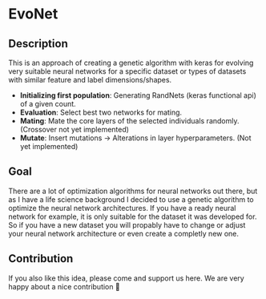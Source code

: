 # EvoNet
## Description 
This is an approach of creating a genetic algorithm with keras for evolving very suitable neural networks for a specific dataset or types of datasets with similar feature and label dimensions/shapes.
<br/>
* __Initializing first population__: Generating RandNets (keras functional api) of a given count.
* __Evaluation__: Select best two networks for mating.
* __Mating__: Mate the core layers of the selected individuals randomly. (Crossover not yet implemented)
* __Mutate__: Insert mutations -> Alterations in layer hyperparameters. (Not yet implemented)

## Goal
There are a lot of optimization algorithms for neural networks out there, but as I have a life science background I decided to use a genetic algorithm to optimize the neural network architectures. If you have a ready neural network for example, it is only suitable for the dataset it was developed for. So if you have a new dataset you will propably have to change or adjust your neural network architecture or even create a completly new one.

## Contribution
If you also like this idea, please come and support us here. We are very happy about a nice contribution :pray:
